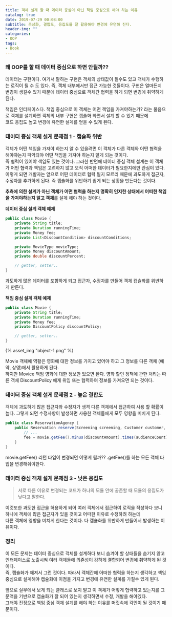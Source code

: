 ```yaml
---
title: 객체 설계 할 때 데이터 중심이 아닌 책임 중심으로 해야 하는 이유
catalog: true
date: 2019-07-29 00:08:00
subtitle: 추상화, 결합도, 응집도를 잘 활용해야 변경에 유연해 진다.
header-img: ""
categories:
- OOP
tags: 
- Book
---
```


### 왜 OOP를 할 때 데이터 중심으로 하면 안될까??

데이터는 구현이다. 여기서 말하는 구현은 객체의 상태값이 될수도 있고 객체가 수행하는 로직이 될 수 도 있다. 즉, 객체 내부에서만 접근 가능한 것들이다.
구현은 얼마든지 변경이 생길수 있기 때문에 데이터 중심으로 객체간 협력을 하게 되면 변경에 취약하게 된다.  

책임은 인터페이스다. 책임 중심으로 이 객체는 어떤 책임을 가져야하는가? 라는 물음으로 객체를 설계하면 객체의 내부 구현은 캡슐화 화면서 설계 할 수 있기 때문에  
코드 응집도 높고 변경에 유연한 설계를 얻을 수 있게 된다.  


### 데이터 중심 객체 설게 문제점 1 - 캡슐화 위반

객체가 어떤 책임을 가져야 하는지 알 수 있을려면 이 객체가 다른 객체와 어떤 협력을 해야햐는지 파악되야 어떤 책임을 가져야 하는지 알게 되는 것이다.  
즉 협력이 있어야 책임도 있는 것이다. 그러한 반면에 데이터 중심 객체 설계는 이 객체가 어떤 협력과 책임은 고려하지 않고 오직 어떠한 데이터가 필요한지에만 관심이 있다.  
이렇게 되면 개발자는 앞으로 어떤 데이터로 협력 될지 모르리 때문에 과도하게 접근자, 수정자를 추가하게 된다. 즉 캡슐화를 위반하기 쉽게 되는 상황을 만든다는 것이다.  

**추측에 의한 설계가 아닌 객체가 어떤 협력을 하는지 명확히 인지한 상태에서 어떠한 책임을 가져야하는지 알고 객체**를 설계 해야 하는 것이다.



**데이터 중심 설계 객체 예제**
~~~ java
public class Movie {
    private String title;
    private Duration runningTime;
    private Money fee;
    private List<DiscountCondition> discountConditions;

    private MovieType movieType;
    private Money discountAmount;
    private double discountPercent;

    // getter, setter..
}
~~~

과도하게 많은 데이터를 포함하게 되고 접근자, 수정자를 만들어 객체 캡슐화를 위반하게 만든다.

**책임 중심 설계 객체 예제**
~~~ java
public class Movie {
    private String title;
    private Duration runningTime;
    private Money fee;
    private DiscountPolicy discountPolicy;

    // getter, setter..
}
~~~

{% asset_img "object-1.png" %}  

Movie 객체에 역활은 영화에 대한 정보를 가지고 있어야 하고 그 정보를 다른 객체 (예약, 상영)에서 활용하게 된다.  
하지만 Movice 책임 영화에 대한 정보만 있으면 돤다. 영화 할인 정책에 관한 처리는 따른 객체 DiscountPolicy 에게 위임 또는 협력하여 정보를 가져오면 되는 것이다.  



### 데이터 중심 객체 설게 문제점 2 - 높은 결합도

객체에 과도하게 많은 접근자와 수정자가 생격 다른 객체에서 접근하여 사용 할 확률이 높다. 그렇게 되면 수정사항이 발생하면 사용한 객체들에게 모두 영향을 미치게 된다.  

~~~ java
public class ReservationAgency {
    public Reservation reserve(Screening screening, Customer customer, int audienceCount) {
        // ...
        fee = movie.getFee().minus(discountAmount).times(audienceCount);
    }
}
~~~

movie.getFee() 리턴 타입이 변경되면 어떻게 될까?? .getFee()를 하는 모든 객체 타입을 변경해줘야한다. 


### 데이터 중심 객체 설게 문제점 3 - 낮은 응집도

> 서로 다른 이유로 변경되는 코드가 하나의 모듈 안에 공존할 때 모듈의 응집도가 낮다고 말한다.   

이것또한 과도한 접근을 허용하게 되어 여러 객체에서 접근하여 로직을 작성하다 보니 하나에 객체에 많은 접근자가 있을 것이고 어떠한 이유로 수정하려 하는데  
다른 객체에 영향을 미치게 한다는 것이다. 다 캡슐화를 위반하게 만들어서 발생하는 이유이다.


### 정리
이 모든 문제는 데이터 중심으로 객체를 설계하다 보니 숨겨야 할 상태들을 숨기지 않고 인터페이스로 노출시켜 여러 객체들에 의존성이 강하게 결합되어 변경에 취약하게 된 것이다.  
즉, 캡슐화가 깨져서 그런 것이다. 따라서 객체간에 어떠한 협력을 하는지 생각하고 책임중심으로 설계해야 캡슐화에 이점을 가지고 변경에 유연한 설계를 가질수 있게 된다.   

앞으로 실무에서 보게 되는 클래스로 보지 말고 이 객체가 어떻게 협력하고 있는지를 그 문맥을 기반으로 캡슐화가 잘 되어 있는지 생각하면서 수정, 개발을 해야겠다.  
그래야 진정으로 책임 중심 객체 설계를 해야 하는 이유를 머릿속에 각인이 될 것이기 때문이다.